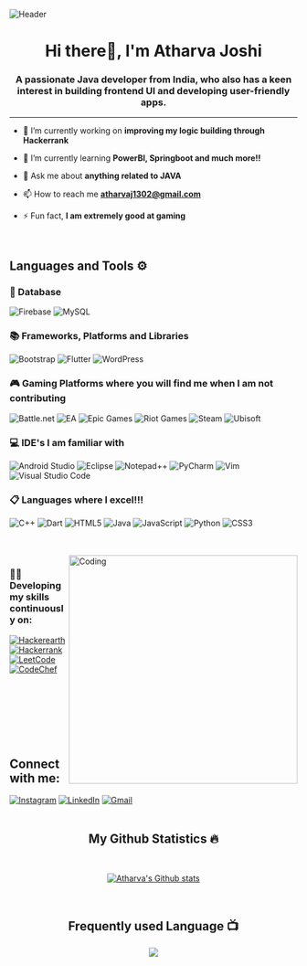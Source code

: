 ![Header](https://user-images.githubusercontent.com/115386517/225841791-e6eb2fcf-6de1-45ec-a5e8-0c321f0af245.gif)
<h1 align="center">Hi there👋, I'm Atharva Joshi</h1>
<h3 align="center">A passionate Java developer from India, who also has a keen interest in building frontend UI and developing user-friendly apps.</h3>
<hr>

- 🔭 I’m currently working on **improving my logic building through Hackerrank**

- 🌱 I’m currently learning **PowerBI, Springboot and much more!!**

- 💬 Ask me about **anything related to JAVA**

- 📫 How to reach me **atharvaj1302@gmail.com**

- ⚡ Fun fact, **I am extremely good at gaming**

<br>

## Languages and Tools ⚙️

<h3>💾 Database</h3>

![Firebase](https://img.shields.io/badge/firebase-a08021?style=for-the-badge&logo=firebase&logoColor=ffcd34)
![MySQL](https://img.shields.io/badge/mysql-4479A1.svg?style=for-the-badge&logo=mysql&logoColor=white)

<h3>📚 Frameworks, Platforms and Libraries</h3>

![Bootstrap](https://img.shields.io/badge/bootstrap-%238511FA.svg?style=for-the-badge&logo=bootstrap&logoColor=white)
![Flutter](https://img.shields.io/badge/Flutter-%2302569B.svg?style=for-the-badge&logo=Flutter&logoColor=white)
![WordPress](https://img.shields.io/badge/WordPress-%23117AC9.svg?style=for-the-badge&logo=WordPress&logoColor=white)

<h3>🎮 Gaming Platforms where you will find me when I am not contributing</h3>

![Battle.net](https://img.shields.io/badge/battle.net-%2300AEFF.svg?style=for-the-badge&logo=battle.net&logoColor=white)
![EA](https://img.shields.io/badge/ea-%23000000.svg?style=for-the-badge&logo=ea&logoColor=white)
![Epic Games](https://img.shields.io/badge/epicgames-%23313131.svg?style=for-the-badge&logo=epicgames&logoColor=white)
![Riot Games](https://img.shields.io/badge/riotgames-D32936.svg?style=for-the-badge&logo=riotgames&logoColor=white)
![Steam](https://img.shields.io/badge/steam-%23000000.svg?style=for-the-badge&logo=steam&logoColor=white)
![Ubisoft](https://img.shields.io/badge/Ubisoft-%23F5F5F5.svg?style=for-the-badge&logo=Ubisoft&logoColor=black)

<h3>💻 IDE's I am familiar with</h3>

![Android Studio](https://img.shields.io/badge/android%20studio-346ac1?style=for-the-badge&logo=android%20studio&logoColor=white)
![Eclipse](https://img.shields.io/badge/Eclipse-FE7A16.svg?style=for-the-badge&logo=Eclipse&logoColor=white)
![Notepad++](https://img.shields.io/badge/Notepad++-90E59A.svg?style=for-the-badge&logo=notepad%2b%2b&logoColor=black)
![PyCharm](https://img.shields.io/badge/pycharm-143?style=for-the-badge&logo=pycharm&logoColor=black&color=black&labelColor=green)
![Vim](https://img.shields.io/badge/VIM-%2311AB00.svg?style=for-the-badge&logo=vim&logoColor=white)
![Visual Studio Code](https://img.shields.io/badge/Visual%20Studio%20Code-0078d7.svg?style=for-the-badge&logo=visual-studio-code&logoColor=white)

<h3>📋 Languages where I excel!!!</h3>

![C++](https://img.shields.io/badge/c++-%2300599C.svg?style=for-the-badge&logo=c%2B%2B&logoColor=white)
![Dart](https://img.shields.io/badge/dart-%230175C2.svg?style=for-the-badge&logo=dart&logoColor=white)
![HTML5](https://img.shields.io/badge/html5-%23E34F26.svg?style=for-the-badge&logo=html5&logoColor=white)
![Java](https://img.shields.io/badge/java-%23ED8B00.svg?style=for-the-badge&logo=openjdk&logoColor=white)
![JavaScript](https://img.shields.io/badge/javascript-%23323330.svg?style=for-the-badge&logo=javascript&logoColor=%23F7DF1E)
![Python](https://img.shields.io/badge/python-3670A0?style=for-the-badge&logo=python&logoColor=ffdd54)
![CSS3](https://img.shields.io/badge/css3-%231572B6.svg?style=for-the-badge&logo=css3&logoColor=white)

<br>
<br>
<img align="right" alt="Coding" width="400" src="https://mir-s3-cdn-cf.behance.net/project_modules/hd/06f21a161921919.63cd7887d0a70.gif">


<h3>🧑‍💻 Developing my skills continuously on: </h3>

[![Hackerearth](https://img.shields.io/badge/HackerEarth-%232C3454.svg?&style=for-the-badge&logo=HackerEarth&logoColor=Blue)](https://www.hackerearth.com/@atharvaj1302)
[![Hackerrank](https://img.shields.io/badge/-Hackerrank-2EC866?style=for-the-badge&logo=HackerRank&logoColor=white)](https://www.hackerrank.com/profile/atharvaj1302)
[![LeetCode](https://img.shields.io/badge/LeetCode-000000?style=for-the-badge&logo=LeetCode&logoColor=#d16c06)](https://leetcode.com/u/atharva1302)
[![CodeChef](https://img.shields.io/badge/CodeChef-%23964B00.svg?style=for-the-badge&logo=CodeChef&logoColor=white)](https://www.codechef.com/users/atharvaj1302)

<br>
<br>
<br>
<br>
<br>
<br>

## Connect with me:
[![Instagram](https://img.shields.io/badge/Instagram-%23E4405F.svg?style=for-the-badge&logo=Instagram&logoColor=white)](https://www.instagram.com/atharva_joshi1302?igsh=MXN0c2djZzNyc29wbA%3D%3D&utm_source=qr)
[![LinkedIn](https://img.shields.io/badge/linkedin-%230077B5.svg?style=for-the-badge&logo=linkedin&logoColor=white)](https://www.linkedin.com/in/atharva-joshi-82bb1b245/)
[![Gmail](https://img.shields.io/badge/Gmail-D14836?style=for-the-badge&logo=gmail&logoColor=white)](atharvaj1302@gmail.com)
<br>
<br>

<h2 align="center">My Github Statistics 🔥</h2>   
<br>
<p align="center">
<a href="https://github.com/AtharvaJ1302">
<img align="center" alt="Atharva's Github stats"
src="https://github-readme-stats-xi-rosy-19.vercel.app/api?username=AtharvaJ1302&show_icons=true&hide_border=true&count_private=true&bg_color=22272e&title_color=00ffff&text_color=ffffff&icon_color=ffffff"/>
</a>
   </p>

   <br>



 <h2 align="center">Frequently used Language 📺</h2>
<p align="center">
  <a href="https://github.com/Iamtripathisatyam/github-readme-streak-stats">
    <img src="https://github-readme-stats-sigma-five.vercel.app/api/top-langs/?username=AtharvaJ1302&theme=dark&hide_border=true&background=22272e&stroke=0000"/>
  </a>
 </p> 
 
